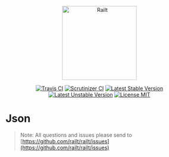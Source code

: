 <p align="center">
    <img src="https://railt.org/images/logo-dark.svg" width="200" alt="Railt" />
</p>

<p align="center">
    <a href="https://travis-ci.org/railt/json"><img src="https://travis-ci.org/railt/json.svg?branch=1.4.x" alt="Travis CI" /></a>
    <a href="https://scrutinizer-ci.com/g/railt/json/?branch=1.4.x"><img src="https://scrutinizer-ci.com/g/railt/json/badges/quality-score.png?b=1.4.x" alt="Scrutinizer CI" /></a>
    <a href="https://packagist.org/packages/railt/json"><img src="https://poser.pugx.org/railt/json/version" alt="Latest Stable Version"></a>
    <a href="https://packagist.org/packages/railt/json"><img src="https://poser.pugx.org/railt/json/v/unstable" alt="Latest Unstable Version"></a>
    <a href="https://raw.githubusercontent.com/railt/json/master/LICENSE"><img src="https://poser.pugx.org/railt/json/license" alt="License MIT"></a>
</p>

# Json

> Note: All questions and issues please send 
to [https://github.com/railt/railt/issues](https://github.com/railt/railt/issues)



